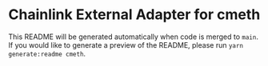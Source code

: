 # Chainlink External Adapter for cmeth

This README will be generated automatically when code is merged to `main`. If you would like to generate a preview of the README, please run `yarn generate:readme cmeth`.
